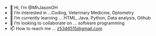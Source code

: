 - 👋 Hi, I’m @MhJasonOH
- 👀 I’m interested in ...Coding, Veterinary Medicine, Optometry
- 🌱 I’m currently learning ... HTML, Java, Python, Data analysis, Github 
- 💞️ I’m looking to collaborate on ... software programming
- 📫 How to reach me ... z5346515@gmail.com

<!---
MhJasonOH/MhJasonOH is a ✨ special ✨ repository because its `README.md` (this file) appears on your GitHub profile.
You can click the Preview link to take a look at your changes.
--->
